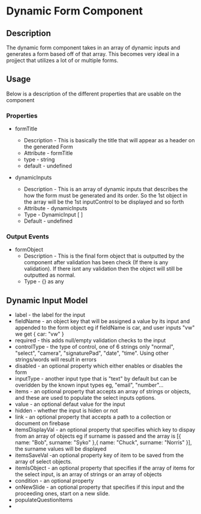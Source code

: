 # Dynamic Form Component

## Description

The dynamic form component takes in an array of dynamic inputs and generates a form based off of that array. This becomes very ideal in a projject that utilizes a lot of or multiple forms.


## Usage

Below is a description of the different properties that are usable on the component

### Properties

* formTitle 
    * Description - This is basically the title that will appear as a header on the generated Form
    * Attribute - formTitle
    * type - string
    * default - undefined  

* dynamicInputs
    * Description - This is an array of dynamic inputs that describes the how the form must be generated and its order. So the 1st object in the array will be the 1st inputControl to be displayed and so forth
    * Attribute - dynamicInputs
    * Type - DynamicInput [ ]
    * Default - undefined

### Output Events

* formObject
    * Description - This is the final form object that is outputted by the component after validation has been check (If there is any validation). If there isnt any validation then the object will still be outputted as normal.
    * Type - {} as any

## Dynamic Input Model

* label - the label for the input
* fieldName - an object key that will be assigned a value by its input and appended to the form object eg if fieldName is car, and user inputs "vw" we get { car: "vw" }
* required - this adds null/empty validation checks to the input
* controlType - the type of control, one of 6 strings only "normal", "select", "camera", "signaturePad", "date", "time". Using other strings/words will result in errors
* disabled - an optional property which either enables or disables the form
* inputType - another input type that is "text" by default but can be overidden by the known input types eg, "email", "number"...
* items - an optional property that accepts an array of strings or objects, and these are used to populate the select inputs options.
* value - an optional defaut value for the input
* hidden - whether the input is hiden or not
* link - an optional property that accepts a path to a collection or document on firebase
* itemsDisplayVal - an optional property that specifies which key to dispay from an array of objects eg if surname is passed and the array is [{ name: "Bob", surname: "Syko" },{ name: "Chuck", surname: "Norris" }], the surname values will be displayed
* itemsSaveVal -an optional property key of item to be saved from the array of select objects. 
* itemIsObject - an optional property that specifies if the array of items for the select input, is an array of strings or an array of objects 
* condition - an optional property
* onNewSlide - an optional property that specifies if this input and the proceeding ones, start on a new slide.
* populateQuestionItems
* 


